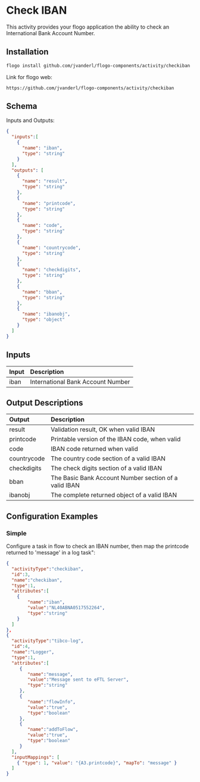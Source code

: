 # Check IBAN
This activity provides your flogo application the ability to check an International Bank Account Number.


## Installation

```bash
flogo install github.com/jvanderl/flogo-components/activity/checkiban
```
Link for flogo web:
```
https://github.com/jvanderl/flogo-components/activity/checkiban
```

## Schema
Inputs and Outputs:

```json
{
  "inputs":[
    {
      "name": "iban",
      "type": "string"
    }
  ],
  "outputs": [
    {
      "name": "result",
      "type": "string"
    },
    {
      "name": "printcode",
      "type": "string"
    },
    {
      "name": "code",
      "type": "string"
    },
    {
      "name": "countrycode",
      "type": "string"
    },
    {
      "name": "checkdigits",
      "type": "string"
    },
    {
      "name": "bban",
      "type": "string"
    },
    {
      "name": "ibanobj",
      "type": "object"
    }        
  ]
}

```
## Inputs
| Input     | Description    |
|:------------|:---------------|
| iban      | International Bank Account Number |

## Output Descriptions
| Output   | Description    |
|:----------|:---------------|
| result  | Validation result, OK when valid IBAN |
| printcode | Printable version of the IBAN code, when valid |         
| code |  IBAN code returned when valid |         
| countrycode  | The country code section of a valid IBAN |
| checkdigits | The check digits section of a valid IBAN |         
| bban |  The Basic Bank Account Number section of a valid IBAN |         
| ibanobj  | The complete returned object of a valid IBAN |
     

## Configuration Examples
### Simple
Configure a task in flow to check an IBAN number, then map the printcode returned to 'message' in a log task":

```json
{  
  "activityType":"checkiban",
  "id":3,
  "name":"checkiban",
  "type":1,
  "attributes":[
    {
        "name":"iban",
        "value":"NL40ABNA0517552264",
        "type":"string"
    }
  ]
},
{  
  "activityType":"tibco-log",
  "id":4,
  "name":"Logger",
  "type":1,
  "attributes":[  
     {  
        "name":"message",
        "value":"Message sent to eFTL Server",
        "type":"string"
     },
     {  
        "name":"flowInfo",
        "value":"true",
        "type":"boolean"
     },
     {  
        "name":"addToFlow",
        "value":"true",
        "type":"boolean"
     }
  ],
  "inputMappings": [
    { "type": 1, "value": "{A3.printcode}", "mapTo": "message" }
  ]         
}
```
